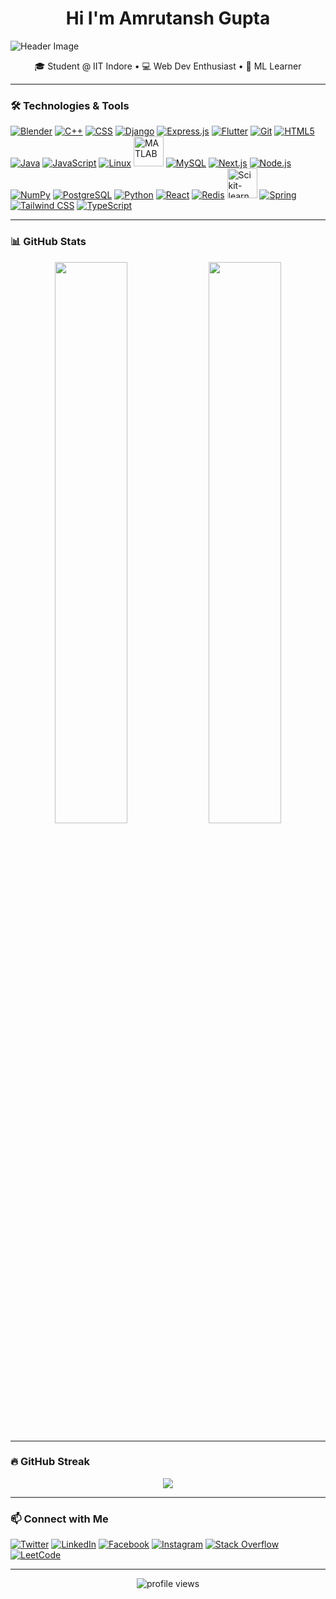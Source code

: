 
<h1 align="center">Hi I'm Amrutansh Gupta</h1>



![Header Image](https://repository-images.githubusercontent.com/588181932/e36ec678-7984-4cdd-8e4c-a3932772ff8e)




<p align="center">🎓 Student @ IIT Indore • 💻 Web Dev Enthusiast • 🤖 ML Learner</p>

---

### 🛠️ Technologies & Tools
<p align="left">
  <!-- Top Row -->
  <a href="https://www.blender.org/"><img src="https://img.icons8.com/color/48/blender-3d.png" alt="Blender" /></a>
  <a href="https://isocpp.org/"><img src="https://img.icons8.com/color/48/c-plus-plus-logo.png" alt="C++" /></a>
  <a href="https://developer.mozilla.org/en-US/docs/Web/CSS"><img src="https://img.icons8.com/color/48/css3.png" alt="CSS" /></a>
  <a href="https://www.djangoproject.com/"><img src="https://img.icons8.com/external-tal-revivo-color-tal-revivo/48/django.png" alt="Django" /></a>
  <a href="https://expressjs.com/"><img src="https://img.icons8.com/ios-filled/48/ffffff/express-js.png" alt="Express.js" /></a>
  <a href="https://flutter.dev/"><img src="https://img.icons8.com/color/48/flutter.png" alt="Flutter" /></a>
  <a href="https://git-scm.com/"><img src="https://img.icons8.com/color/48/git.png" alt="Git" /></a>
  <a href="https://html.spec.whatwg.org/"><img src="https://img.icons8.com/color/48/html-5--v1.png" alt="HTML5" /></a>
  <a href="https://www.java.com/"><img src="https://img.icons8.com/color/48/java-coffee-cup-logo.png" alt="Java" /></a>
  <a href="https://developer.mozilla.org/en-US/docs/Web/JavaScript"><img src="https://img.icons8.com/color/48/javascript--v1.png" alt="JavaScript" /></a>
  <a href="https://www.linux.org/"><img src="https://img.icons8.com/color/48/linux.png" alt="Linux" /></a>
  <a href="https://www.mathworks.com/products/matlab.html"><img src="https://upload.wikimedia.org/wikipedia/commons/2/21/Matlab_Logo.png" alt="MATLAB" width="48" height="48" /></a>
  <a href="https://www.mysql.com/"><img src="https://img.icons8.com/fluency/48/mysql-logo.png" alt="MySQL" /></a>
  <a href="https://nextjs.org/"><img src="https://img.icons8.com/fluency-systems-filled/48/ffffff/nextjs.png" alt="Next.js" /></a>
  <a href="https://nodejs.org/"><img src="https://img.icons8.com/fluency/48/node-js.png" alt="Node.js" /></a>
  <a href="https://numpy.org/"><img src="https://img.icons8.com/color/48/numpy.png" alt="NumPy" /></a>
  <a href="https://www.postgresql.org/"><img src="https://img.icons8.com/color/48/postgreesql.png" alt="PostgreSQL" /></a>
  <a href="https://www.python.org/"><img src="https://img.icons8.com/color/48/python--v1.png" alt="Python" /></a>
  <a href="https://reactjs.org/"><img src="https://img.icons8.com/color/48/react-native.png" alt="React" /></a>
  <a href="https://redis.io/"><img src="https://img.icons8.com/color/48/redis.png" alt="Redis" /></a>
  <a href="https://scikit-learn.org/"><img src="https://upload.wikimedia.org/wikipedia/commons/0/05/Scikit_learn_logo_small.svg" alt="Scikit-learn" width="48" height="48" /></a>
  <a href="https://spring.io/"><img src="https://img.icons8.com/color/48/spring-logo.png" alt="Spring" /></a>
  <a href="https://tailwindcss.com/"><img src="https://img.icons8.com/color/48/tailwind_css.png" alt="Tailwind CSS" /></a>
  <a href="https://typescriptlang.org/"><img src="https://img.icons8.com/color/48/typescript.png" alt="TypeScript" /></a>
</p>


---

### 📊 GitHub Stats
<p align="center">
  <img src="https://github-readme-stats.vercel.app/api?username=AmrutanshGupta&show_icons=true&theme=tokyonight" width="48%">
  <img src="https://github-readme-stats.vercel.app/api/top-langs/?username=AmrutanshGupta&layout=compact&theme=tokyonight" width="48%">
</p>

---

### 🔥 GitHub Streak
<p align="center">
  <img src="https://streak-stats.demolab.com?user=AmrutanshGupta&theme=tokyonight" />
</p>

---

### 📫 Connect with Me
<p align="left">
  <a href="https://twitter.com/" target="_blank"><img alt="Twitter" src="https://img.shields.io/badge/-Twitter-1DA1F2?style=flat-square&logo=twitter&logoColor=white" /></a>
  <a href="https://linkedin.com/" target="_blank"><img alt="LinkedIn" src="https://img.shields.io/badge/-LinkedIn-0077B5?style=flat-square&logo=linkedin&logoColor=white" /></a>
  <a href="https://facebook.com/" target="_blank"><img alt="Facebook" src="https://img.shields.io/badge/-Facebook-1877F2?style=flat-square&logo=facebook&logoColor=white" /></a>
  <a href="https://instagram.com/" target="_blank"><img alt="Instagram" src="https://img.shields.io/badge/-Instagram-E4405F?style=flat-square&logo=instagram&logoColor=white" /></a>
  <a href="https://stackoverflow.com/" target="_blank"><img alt="Stack Overflow" src="https://img.shields.io/badge/-Stackoverflow-FE7A16?style=flat-square&logo=stackoverflow&logoColor=white" /></a>
  <a href="https://leetcode.com/" target="_blank"><img alt="LeetCode" src="https://img.shields.io/badge/-LeetCode-FFA116?style=flat-square&logo=leetcode&logoColor=white" /></a>
</p>

---

<!-- Optional: View Counter -->
<p align="center">
  <img src="https://komarev.com/ghpvc/?username=AmrutanshGupta&label=Profile%20views&color=blueviolet&style=flat" alt="profile views"/>
</p>



